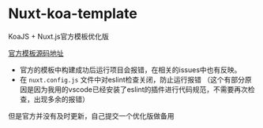 # Nuxt-koa-template
KoaJS + Nuxt.js官方模板优化版 
 
[官方模板源码地址](https://github.com/nuxt-community/koa-template)

- 官方的模板中构建成功后运行项目会报错，在相关的issues中也有反映。
- 在 `nuxt.config.js` 文件中对eslint检查关闭，防止运行报错
（这个有部分原因是因为我用的vscode已经安装了eslint的插件进行代码规范，不需要再次检查，出现多余的报错）
 
但是官方并没有及时更新，自己提交一个优化版做备用

